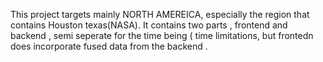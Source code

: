 This project targets mainly NORTH AMEREICA, especially the region that contains Houston texas(NASA). 
It contains two parts , frontend and backend , semi seperate for the time being ( time limitations, but frontedn does incorporate fused data from the backend .
